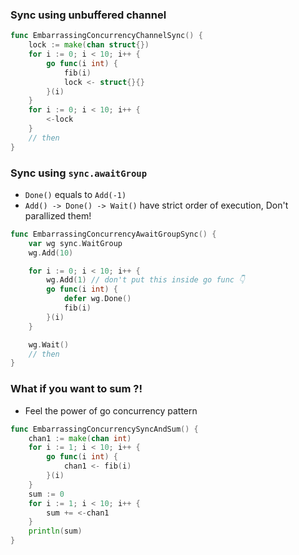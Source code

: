 ### Sync using unbuffered channel
```go
func EmbarrassingConcurrencyChannelSync() {
	lock := make(chan struct{})
	for i := 0; i < 10; i++ {
		go func(i int) {
			fib(i)
			lock <- struct{}{}
		}(i)
	}
	for i := 0; i < 10; i++ {
		<-lock
	}
	// then
}
```

### Sync using `sync.awaitGroup`
- `Done()` equals to `Add(-1)`
- `Add() -> Done() -> Wait()` have strict order of execution, Don't parallized them!
```go
func EmbarrassingConcurrencyAwaitGroupSync() {
	var wg sync.WaitGroup
	wg.Add(10)

	for i := 0; i < 10; i++ {
		wg.Add(1) // don't put this inside go func 👇
		go func(i int) {
			defer wg.Done()
			fib(i)
		}(i)
	}

	wg.Wait()
	// then
}
```

### What if you want to sum ?!
- Feel the power of go concurrency pattern
```go
func EmbarrassingConcurrencySyncAndSum() {
	chan1 := make(chan int)
	for i := 1; i < 10; i++ {
		go func(i int) {
			chan1 <- fib(i)
		}(i)
	}
	sum := 0
	for i := 1; i < 10; i++ {
		sum += <-chan1
	}
	println(sum)
}
```